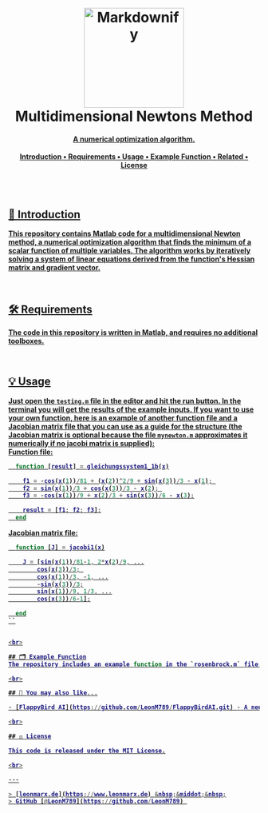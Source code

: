 <h1 align="center">
  <br>
  <a href="https://leonmarx.de"><img src="https://leonmarx.de/wp-content/uploads/2022/10/69519963-1D46-425F-81EA-E60863D7BD47_1_201_a.jpeg" alt="Markdownify" width="200"></a>
  <br>
  Multidimensional Newtons Method
  <br>
</h1>

<h4 align="center"><b><u>A numerical optimization algorithm.</h4>


<p align="center">
  <a href="#introduction">Introduction</a> •
  <a href="#Requirements">Requirements</a> •
  <a href="#Usage">Usage</a> •
  <a href="#Example-function">Example Function</a> •
  <a href="#related">Related</a> •
  <a href="#license">License</a>
</p>

<br>
<br>

## 📝 Introduction
This repository contains Matlab code for a multidimensional Newton method, a numerical optimization algorithm that finds the minimum of a scalar function of multiple variables. The algorithm works by iteratively solving a system of linear equations derived from the function's Hessian matrix and gradient vector.

<br>

## 🛠️ Requirements
The code in this repository is written in Matlab, and requires no additional toolboxes.

<br>

## 💡 Usage
Just open the `testing.m` file in the editor and hit the run button. In the terminal you will get the results of the example inputs. 
If you want to use your own function, here is an example of another function file and a Jacobian matrix file that you can use as a guide for the structure (the Jacobian matrix is optional because the file `mynewton.m` approximates it numerically if no jacobi matrix is supplied):
<br>
Function file:
```matlab
  function [result] = gleichungssystem1_1b(x)

    f1 = -cos(x(1))/81 + (x(2))^2/9 + sin(x(3))/3 - x(1); 
    f2 = sin(x(1))/3 + cos(x(3))/3 - x(2); 
    f3 = -cos(x(1))/9 + x(2)/3 + sin(x(3))/6 - x(3);

    result = [f1; f2; f3];
  end
```
Jacobian matrix file:
```matlab
  function [J] = jacobi1(x)

    J = [sin(x(1))/81-1, 2*x(2)/9, ...
        cos(x(3))/3; 
        cos(x(1))/3, -1, ...
        -sin(x(3))/3;
        sin(x(1))/9, 1/3, ...
        cos(x(3))/6-1];

  end
``


<br>

## 🗂️ Example Function
The repository includes an example function in the `rosenbrock.m` file. The function is the so called <a href="https://en.wikipedia.org/wiki/Rosenbrock_function" target="_blank">Rosenbrock function</b></u></a>

<br>

## 🧡 You may also like...

- [FlappyBird AI](https://github.com/LeonM789/FlappyBirdAI.git) - A neural network in Python

<br>

## ⚖️ License

This code is released under the MIT License.

<br>

---

> [leonmarx.de](https://www.leonmarx.de) &nbsp;&middot;&nbsp;
> GitHub [@LeonM789](https://github.com/LeonM789) 
